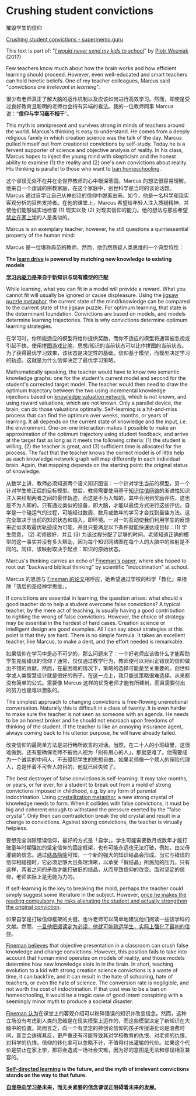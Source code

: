 # Crushing student convictions

摧毁学生的信仰

[Crushing student convictions - supermemo.guru](https://supermemo.guru/wiki/Crushing_student_convictions)

This text is part of: "*[I would never send my kids to school](https://supermemo.guru/wiki/Problem_of_Schooling)*" by [Piotr Wozniak](https://supermemo.guru/wiki/Piotr_Wozniak) (2017)

Few teachers know much about how the brain works and how efficient learning should proceed. However, even well-educated and smart teachers can hold heretic beliefs. One of my teacher colleagues, Marcus said "*convictions are irrelevant in learning*".

很少有老师真正了解大脑的运作机制以及应该如何进行高效学习。然而，即使是受过良好教育且聪明的老师也会持有异端的看法。我的一位教师同事 Marcus 说：“**信仰与学习毫不相干**”。

This myth is omnipresent and survives strong in minds of teachers around the world. Marcus's thinking is easy to understand. He comes from a deeply religious family in which creation science was the talk of the day. Marcus pulled himself out from creationist convictions by self-study. Today he is a fervent supporter of science and objective analysis of reality. In his class, Marcus hopes to inject the young mind with skepticism and the honest ability to examine (1) the reality and (2) one's own convictions about reality. His thinking is parallel to those who want to [ban homeschooling](https://supermemo.guru/wiki/Ban_on_homeschooling).

这个谬误无处不在并在全世界教师的心中根深蒂固。Marcus 的想法很容易理解。他来自一个虔诚的宗教家庭，在这个家庭中，创世科学是当时的谈论话题。Marcus 通过自学让自己从神创论的信仰中脱离出来。如今，他是一名科学和现实客观分析的狂热支持者。在他的课堂上，Marcus 希望给年轻人注入质疑精神，并使他们能够诚实地检查 (1) 现实以及 (2) 对现实信仰的能力。他的想法与那些希望[禁止在家上学](https://supermemo.guru/wiki/Ban_on_homeschooling)的人是类似的。

Marcus is an exemplary teacher, however, he still questions a quintessential property of the human mind:

Marcus 是一位堪称典范的教师，然而，他仍然质疑人类思维的一个典型特性：

**The [learn drive](https://supermemo.guru/wiki/Learn_drive) is powered by matching new knowledge to existing models**

**[学习内驱力](https://supermemo.guru/wiki/Learn_drive)是来自于新知识与现有模型的匹配**

While learning, what you can fit in a model will provide a reward. What you cannot fit will usually be ignored or cause displeasure. Using the [jigsaw puzzle metaphor](https://supermemo.guru/wiki/Jigsaw_puzzle_metaphor), the current state of the mind/knowledge can be compared to the current state of the jigsaw puzzle. For optimum learning, that state is the determinant foundation. Convictions are based on models, and models determine learning trajectories. This is why convictions determine optimum learning strategies.

在学习时，你所能适应的模型将给你提供奖励，而你不适应的模型将通常被忽视或引起不快。使用[拼图游戏比喻](https://supermemo.guru/wiki/Jigsaw_puzzle_metaphor)，思想/知识的当前状态可以比作拼图的当前状态。为了获得最优学习效果，该状态是决定性的基础。信仰基于模型，而模型决定学习的轨迹。这就是为什么信仰决定了最优学习策略。

Mathematically speaking, the teacher would have to know two semantic knowledge graphs: one for the student's current model and second for the student's corrected target model. The teacher would then need to draw the optimum trajectory between the two using incremental knowledge injections based on [knowledge valuation network](https://supermemo.guru/wiki/Knowledge_valuation_network), which is not known, and using reward valuations, which are not known. Only a parallel device, the brain, can do those valuations optimally. Self-learning is a hit-and-miss process that can find the optimum over weeks, months, or years of learning. It all depends on the current state of knowledge and the input, i.e. the environment. One-on-one interaction makes it possible to make an approximation of the optimum trajectory using student feedback, and arrive at the target fast as long as it meets the following criteria: (1) the student is willing, (2) the teacher is great, and (3) sufficient time is allocated for the process. The fact that the teacher knows the correct model is of little help as each knowledge network graph will map differently in each individual brain. Again, that mapping depends on the starting point: the original status of knowledge.

从数学上讲，教师必须知道两个语义知识图谱：一个针对学生当前的模型，另一个针对学生修正后的目标模型。然后，教师需要使用基于[知识估值网络](https://supermemo.guru/wiki/Knowledge_valuation_network)的渐进性知识注入来绘制两者之间的最佳轨迹，而这是不为人知的，其中会用到奖励评估，这也是不为人知的。只有通过类似的设备，即大脑，才能以最佳方式进行这些评估。自学是一个碰运气的过程，可能经过数周、数月或数年的学习才会找到最佳方法。这完全取决于当前的知识状态和输入，即环境。一对一的互动使我们利用学生的反馈来近似求取最优轨迹成为可能，并且只要满足以下条件就能快速达成目标：(1) 学生愿意， (2) 老师很好，并且 (3) 为该过程分配了足够的时间。老师知道正确的模型的这一事实并没有多大帮助，因为每个知识网络图在每个人的大脑中的映射是不同的。同样，该映射取决于起点：知识的原始状态。

Marcus's thinking carries an echo of [Fineman's paper](https://supermemo.guru/wiki/Freedom_undermines_public_schools), where she hoped to root out "backward biblical thinking" by scientific "indoctrination" at school.

Marcus 的思想与 [Fineman 的论文](https://supermemo.guru/wiki/Freedom_undermines_public_schools)相呼应，她希望通过学校的科学「教化」来根除「落后的圣经神学思维」。

If convictions are essential in learning, the question arises: what should a good teacher do to help a student overcome false convictions? A typical teacher, by the mere act of teaching, is usually having a good contribution to righting the wrong of false convictions. However, the choice of strategy may be essential in the hardest of hard cases. Creation science or intelligent design are good examples. All I can say about strategies at this point is that they are hard. There is no simple formula. It takes an excellent teacher, like Marcus, to make a dent, and the effort needed is remarkable.

如果信仰在学习中是必不可少的，那么问题来了：一个好老师应该做什么才能帮助学生克服错误的信仰？通常，仅仅通过教学行为，教师便可以对纠正错误的信仰做出不错的贡献。然而，在最困难的情况下，策略的选择可能是至关重要的。创世科学或人类智慧设计就是很好的例子。在这一点上，我只能说策略很难选择。从来都没有简单的公式。需要像 Marcus 这样的优秀老师才能有所建树，而且需要付出的努力也是难以想象的。

The simplest approach to changing convictions is free-flowing unemotional conversation. Naturally this is difficult in a class of twenty. It is even harder to make sure the teacher is not seen as someone with an agenda. He needs to be an honest broker and he should not encroach upon freedoms of thinking of the student. If the teacher is like an annoying insurance agent, always coming back to his ulterior purpose, he will have already failed.

改变信仰的最简单方法是进行畅所欲言的对话。当然，在二十人的小班级里，这很难做到。还有要确保老师不被他人视为「别有用心的人」，那就更难了。他需要成为一个诚实的中间人，不去侵犯学生的思想自由。如果老师像一个烦人的保险代理人，总是怀着不可告人的目的，他就已经失败了。

The best destroyer of false convictions is self-learning. It may take months, or years, or for ever, for a student to break out from a mold of strong convictions imposed in childhood, e.g. by any form of parental indoctrination. Using [crystallization metaphor](https://supermemo.guru/wiki/Knowledge_crystallization), a new strong crystal of knowledge needs to form. When it collides with false convictions, it must be big and coherent enough to withstand the pressure exerted by the "false crystal". Only then can contradiction break the old crystal and result in a change to convictions. Against strong convictions, the teacher is virtually helpless.

要想完全消除错误信仰，最好的方式是「自学」。学生可能需要数月或数年才能打破童年时期强加的坚定信仰的固定框架，也有可能永远也无法打破，例如，由父母灌输的信念。通过[结晶隐喻](https://supermemo.guru/wiki/Knowledge_crystallization)可知，一个新的强大的知识结晶会形成。当它与错误的信仰相碰撞时，它必须足够大且条理清晰，以承受「假结晶」所施加的压力。只有这样，两者之间的矛盾才能打破旧的结晶，从而导致信仰的改变。面对坚定的信仰，老师实际上是无能为力的。

If self-learning is the key to breaking the mold, perhaps the teacher could simply suggest some literature in the subject. However, [once he makes the reading compulsory, he risks alienating the student and actually strengthen the original conviction](https://supermemo.guru/wiki/Does_reading_fiction_make_you_a_better_person`%3`F).

如果自学是打破信仰框架的关键，也许老师可以简单地建议他们阅读一些该学科的文献。然而，[一旦他把阅读定为必读，他就可能疏远学生，实际上强化了最初的信仰](https://supermemo.guru/wiki/Does_reading_fiction_make_you_a_better_person%3F)。

[Fineman believes](https://supermemo.guru/wiki/Ban_on_homeschooling) that objective presentation in a classroom can crush false knowledge and change convictions. However, this position fails to take into account that human mind operates on models of reality, and those models determine how new knowledge slots in in the brain. In short, teaching evolution to a kid with strong creation science convictions is a waste of time, it can backfire, and it can result in the hate of schooling, hate of teachers, or even the hate of science. The conversion rate is negligible, and not worth the cost of indoctrination. If that cost was to be a ban on homeschooling, it would be a tragic case of good intent conspiring with a seemingly minor myth to produce a societal disaster.

[Fineman 认为](https://supermemo.guru/wiki/Ban_on_homeschooling)在课堂上的客观介绍可以粉碎错误的知识并改变信念。然而，这种立场没有考虑到人类的思维是在现实模型上运作的，而这些模型决定了新知识在大脑中的位置。简而言之，向一个有坚定的神创论信仰的孩子传授进化论是浪费时间，甚至会适得其反，更严重还有可能导致其对学校教育的仇恨、对老师的仇恨、对科学的仇恨。信仰的转化率可以忽略不计，不值得付出灌输的代价。如果这个代价是禁止在家上学，那将会造成一场社会灾难，因为好的意图是无法和谬误相互兼容的。

**[Self-directed learning](https://supermemo.guru/wiki/Self-directed_learning) is the future, and the myth of irrelevant convictions stands on the way to that future.**

**[自我导向学习](https://supermemo.guru/wiki/Self-directed_learning)是未来，而无关紧要的信念谬误正阻碍着未来的发展。**